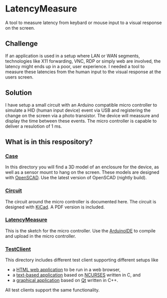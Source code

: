 # LatencyMeasure
A tool to measure latency from keybard or mouse input to a visual response on the screen.

## Challenge

If an application is used in a setup where LAN or WAN segments, technologies like X11 forwarding, VNC, RDP or simply web are involved, the latency might ends up in a poor, user experience.
I needed a tool to measure these latencies from the human input to the visual response at the users screen.

## Solution

I have setup a small circuit with an Arduino compatible micro controller to simulate a HID (human input device) event via USB and registering the change on the screen via a photo transistor. The device will meassure and display the time between these events.
The micro controller is capable to deliver a resulotion of 1 ms.

## What is in this respository?

### [Case](Case/)

In this directory you will find a 3D model of an enclosure for the device, as well as a sensor mount to hang on the screen.
These models are designed with [OpenSCAD](https://www.openscad.org/). Use the latest version of OpenSCAD (nightly build).

### [Circuit](Circuit/)

The circuit around the micro controller is documented here.
The circuit is designed with [KiCad](https://kicad-pcb.org/).
A PDF version is included.

### [LatencyMeasure](LatencyMeasure/)

This is the sketch for the micro controller. Use the [ArduinoIDE](https://www.arduino.cc/en/main/software) to compile and upload in the micro controller.

### [TestClient](TestClient/)

This directory includes different test client supporting different setups like
 - a [HTML web application](TestClient/HTML/) to be run in a web browser,
 - a [text-based application](TestClient/ncurses/) based on [NCURSES](https://invisible-island.net/ncurses/announce.html) written in C, and
 - a [graphical application](TestClient/Qt4/) based on [Qt](https://www.qt.io/) written in C++.

All test clients support the same functionality.
